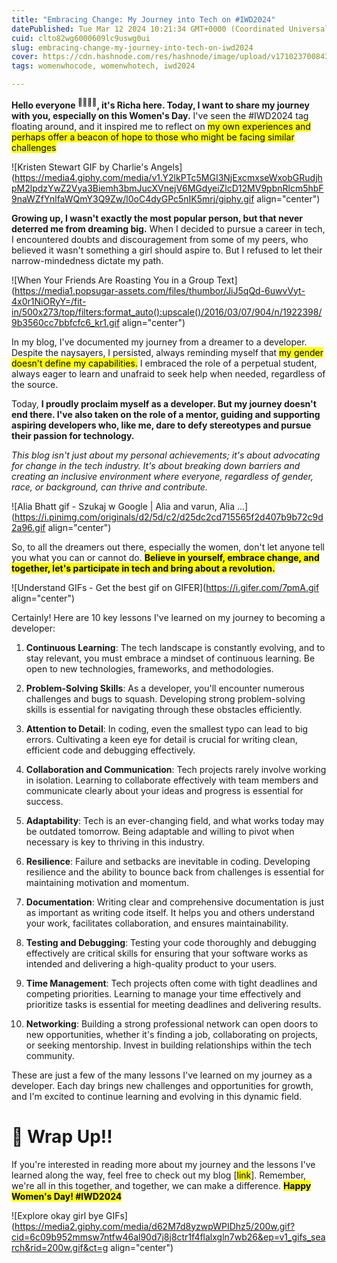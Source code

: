 ```yaml
---
title: "Embracing Change: My Journey into Tech on #IWD2024"
datePublished: Tue Mar 12 2024 10:21:34 GMT+0000 (Coordinated Universal Time)
cuid: clto82wg6000609lc9uswg0ui
slug: embracing-change-my-journey-into-tech-on-iwd2024
cover: https://cdn.hashnode.com/res/hashnode/image/upload/v1710237008434/9b180219-018f-4ec7-9e69-34bc53391fd8.png
tags: womenwhocode, womenwhotech, iwd2024

---
```


**Hello everyone <sup>👩‍💻👨‍💻</sup>, it's Richa here. Today, I want to share my journey with you, especially on this Women's Day.** I've seen the #IWD2024 tag floating around, and it inspired me to reflect on <mark> my own experiences and perhaps offer a beacon of hope to those who might be facing similar challenges</mark>

![Kristen Stewart GIF by Charlie's Angels](https://media4.giphy.com/media/v1.Y2lkPTc5MGI3NjExcmxseWxobGRudjhpM2lpdzYwZ2Vya3Biemh3bmJucXVnejV6MGdyeiZlcD12MV9pbnRlcm5hbF9naWZfYnlfaWQmY3Q9Zw/l0oC4dyGPc5nIK5mrj/giphy.gif align="center")

**Growing up, I wasn't exactly the most popular person, but that never deterred me from dreaming big.** When I decided to pursue a career in tech, I encountered doubts and discouragement from some of my peers, who believed it wasn't something a girl should aspire to. But I refused to let their narrow-mindedness dictate my path.

![When Your Friends Are Roasting You in a Group Text](https://media1.popsugar-assets.com/files/thumbor/JiJ5qQd-6uwvVyt-4x0r1NiORyY=/fit-in/500x273/top/filters:format_auto():upscale()/2016/03/07/904/n/1922398/9b3560cc7bbfcfc6_kr1.gif align="center")

In my blog, I've documented my journey from a dreamer to a developer. Despite the naysayers, I persisted, always reminding myself that <mark> my gender doesn't define my capabilities.</mark> I embraced the role of a perpetual student, always eager to learn and unafraid to seek help when needed, regardless of the source.

Today, **I proudly proclaim myself as a developer. But my journey doesn't end there. I've also taken on the role of a mentor, guiding and supporting aspiring developers who, like me, dare to defy stereotypes and pursue their passion for technology.**

*This blog isn't just about my personal achievements; it's about advocating for change in the tech industry. It's about breaking down barriers and creating an inclusive environment where everyone, regardless of gender, race, or background, can thrive and contribute.*

![Alia Bhatt gif - Szukaj w Google | Alia and varun, Alia ...](https://i.pinimg.com/originals/d2/5d/c2/d25dc2cd715565f2d407b9b72c9d2a96.gif align="center")

So, to all the dreamers out there, especially the women, don't let anyone tell you what you can or cannot do. **<mark>Believe in yourself, embrace change, and together, let's participate in tech and bring about a revolution.</mark>**

![Understand GIFs - Get the best gif on GIFER](https://i.gifer.com/7pmA.gif align="center")

Certainly! Here are 10 key lessons I've learned on my journey to becoming a developer:

1. **Continuous Learning**: The tech landscape is constantly evolving, and to stay relevant, you must embrace a mindset of continuous learning. Be open to new technologies, frameworks, and methodologies.
    
2. **Problem-Solving Skills**: As a developer, you'll encounter numerous challenges and bugs to squash. Developing strong problem-solving skills is essential for navigating through these obstacles efficiently.
    
3. **Attention to Detail**: In coding, even the smallest typo can lead to big errors. Cultivating a keen eye for detail is crucial for writing clean, efficient code and debugging effectively.
    
4. **Collaboration and Communication**: Tech projects rarely involve working in isolation. Learning to collaborate effectively with team members and communicate clearly about your ideas and progress is essential for success.
    
5. **Adaptability**: Tech is an ever-changing field, and what works today may be outdated tomorrow. Being adaptable and willing to pivot when necessary is key to thriving in this industry.
    
6. **Resilience**: Failure and setbacks are inevitable in coding. Developing resilience and the ability to bounce back from challenges is essential for maintaining motivation and momentum.
    
7. **Documentation**: Writing clear and comprehensive documentation is just as important as writing code itself. It helps you and others understand your work, facilitates collaboration, and ensures maintainability.
    
8. **Testing and Debugging**: Testing your code thoroughly and debugging effectively are critical skills for ensuring that your software works as intended and delivering a high-quality product to your users.
    
9. **Time Management**: Tech projects often come with tight deadlines and competing priorities. Learning to manage your time effectively and prioritize tasks is essential for meeting deadlines and delivering results.
    
10. **Networking**: Building a strong professional network can open doors to new opportunities, whether it's finding a job, collaborating on projects, or seeking mentorship. Invest in building relationships within the tech community.
    

These are just a few of the many lessons I've learned on my journey as a developer. Each day brings new challenges and opportunities for growth, and I'm excited to continue learning and evolving in this dynamic field.

# **🎯 Wrap Up!!**

If you're interested in reading more about my journey and the lessons I've learned along the way, feel free to check out my blog \[<mark>link</mark>\]. Remember, we're all in this together, and together, we can make a difference. **<mark>Happy Women's Day! #IWD2024</mark>**  

![Explore okay girl bye GIFs](https://media2.giphy.com/media/d62M7d8yzwpWPIDhz5/200w.gif?cid=6c09b952mmsw7ntfw46al90d7j8j8ctr1f4flalxgln7wb26&ep=v1_gifs_search&rid=200w.gif&ct=g align="center")